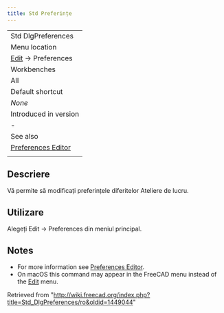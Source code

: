 ```yaml
---
title: Std Preferințe
---
```

|  |
| --- |
| Std DlgPreferences |
| Menu location |
| [Edit](/Std_Edit_Menu "Std Edit Menu") → Preferences |
| Workbenches |
| All |
| Default shortcut |
| *None* |
| Introduced in version |
| - |
| See also |
| [Preferences Editor](/Preferences_Editor/ro "Preferences Editor/ro") |
|  |

## Descriere

Vă permite să modificați preferințele diferitelor Ateliere de lucru.

## Utilizare

Alegeți  Edit →  Preferences din meniul principal.

## Notes

* For more information see [Preferences Editor](/Preferences_Editor "Preferences Editor").
* On macOS this command may appear in the FreeCAD menu instead of the [Edit](/Std_Edit_Menu "Std Edit Menu") menu.

Retrieved from "<http://wiki.freecad.org/index.php?title=Std_DlgPreferences/ro&oldid=1449044>"